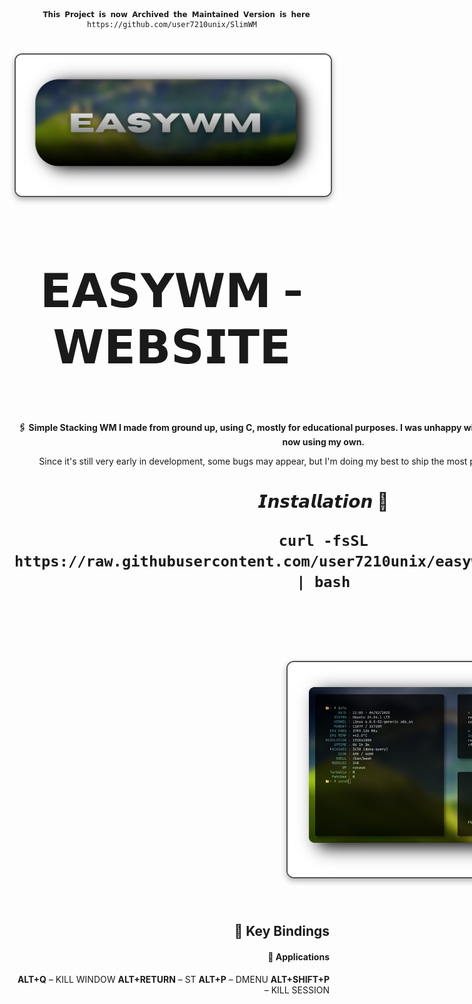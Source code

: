 <div align="center">

      𝗧𝗵𝗶𝘀 𝗣𝗿𝗼𝗷𝗲𝗰𝘁 𝗶𝘀 𝗻𝗼𝘄 𝗔𝗿𝗰𝗵𝗶𝘃𝗲𝗱 𝘁𝗵𝗲 𝗠𝗮𝗶𝗻𝘁𝗮𝗶𝗻𝗲𝗱 𝗩𝗲𝗿𝘀𝗶𝗼𝗻 𝗶𝘀 𝗵𝗲𝗿𝗲 https://github.com/user7210unix/SlimWM

<div align="center">


<h1>
      <img src="images/banner3.png" align="center" alt="Rice Setup Preview" width="550" style="display: block; margin: 32px auto; border: 2px solid #555; border-radius: 12px; box-shadow: 0 4px 10px rgba(0, 0, 0, 0.3);">
</div>
</div> 


<div align="center">
  <h2 style="font-size: 74px;">
    <strong> 
      <a href="https://user7210unix.github.io/easywm-website/" style="text-decoration: none; color: inherit;">
        𝗘𝗔𝗦𝗬𝗪𝗠 - 𝗪𝗘𝗕𝗦𝗜𝗧𝗘
      </a> 
    </strong>
  </h2>
</div>
      
<div align="center">

<div style="display: flex; align-items: center; margin-bottom: 40px;">
  <div style="flex: 1; padding-right: 20px;">
    <p><strong>🖇️ Simple Stacking WM I made from ground up, using C, mostly for educational purposes. I was unhappy with other existing stacking WM so I'm now using my own. </strong></p>
    <p>Since it's still very early in development, some bugs may appear, but I'm doing my best to ship the most polished version of this project. 🫡</p>
<h1>


<div align="center">

𝙄𝙣𝙨𝙩𝙖𝙡𝙡𝙖𝙩𝙞𝙤𝙣 🧘 

```
curl -fsSL https://raw.githubusercontent.com/user7210unix/easywm/main/install.sh | bash
```

<h1>
      <img src="images/image1.png" align="right" alt="Rice Setup Preview" width="550" style="display: block; margin: 32px auto; border: 2px solid #555; border-radius: 12px; box-shadow: 0 4px 10px rgba(0, 0, 0, 0.3);">
</div>
</div> 


<div align="left">

  
 ⚙️ 𝗙𝗲𝗮𝘁𝘂𝗿𝗲𝘀
- **Developed from Scratch** ⚙️
- **Written in C Lang** 🇨 
- **Uses ST-Terminal as Default** 🖥️ 
- **Uses less resources then dwm** 📊 
- **Compositor Support** 👨‍🔬 
- **Support for Menu** 📋 


<h1>
      <img src="images/image2.png" align="left" alt="Rice Setup Preview" width="550" style="display: block; margin: 32px auto; border: 2px solid #555; border-radius: 12px; box-shadow: 0 4px 10px rgba(0, 0, 0, 0.3);">
</div>
</div> 



<div align="right">


## 🔑 Key Bindings

#### 📱 **Applications**

 **ALT+Q** – KILL WINDOW 
 **ALT+RETURN** – ST 
 **ALT+P** – DMENU
 **ALT+SHIFT+P** – KILL SESSION
